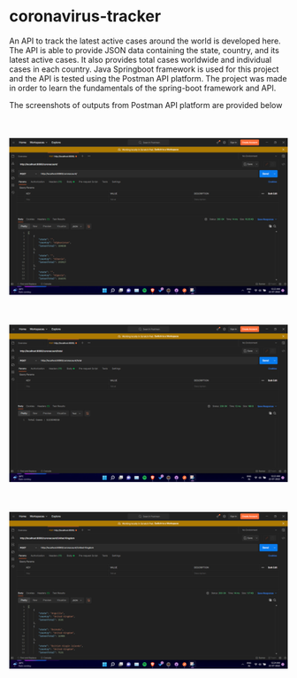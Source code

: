# coronavirus-tracker
 An API to track the latest active cases around the world is developed here. The API is able to provide JSON data containing the state, country, and its latest active cases. It also provides total cases worldwide and individual cases in each country. Java Springboot framework is used for this project and the API is tested using the Postman API platform. The project was made in order to learn the fundamentals of the spring-boot framework and API.
 
 The screenshots of outputs from Postman API platform are provided below
<br>
<br>
<br>
<br>
![alt text](https://github.com/ShravanSreedeep/coronavirus-tracker/blob/main/outputs/allStats.png)
<br>
<br>
<br>
<br>
![alt text](https://github.com/ShravanSreedeep/coronavirus-tracker/blob/main/outputs/totalCases.png)
<br>
<br>
<br>
<br>
![alt text](https://github.com/ShravanSreedeep/coronavirus-tracker/blob/main/outputs/countryCases.png)
